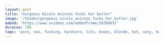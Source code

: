 ```yaml
---
layout: post
title: "Gorgeous Nicole Aniston fucks her butler"
image: '/thumbs/gorgeous_nicole_aniston_fucks_her_butler.jpg'
embed: 'https://www.xvideos.com/embedframe/36388637'
duracao: 708
tags: 'porn, sex, fucking, hardcore, tits, boobs, blonde, hot, sexy, babe, sucking, pornstar, milf, fuck, busty, pussyfucking, horny, hardsex, big-tits, big-boobs'
---
```

